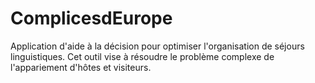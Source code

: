 # ComplicesdEurope
Application d'aide à la décision pour optimiser l'organisation de séjours linguistiques. Cet outil vise à résoudre le problème complexe de l'appariement d'hôtes et visiteurs.
